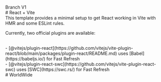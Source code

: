 <br/>
<bold> Branch V1</bold>
<br/># React + Vite
<br/>
This template provides a minimal setup to get React working in Vite with HMR and some ESLint rules.
<br/>

Currently, two official plugins are available:

<br/>
- [@vitejs/plugin-react](https://github.com/vitejs/vite-plugin-react/blob/main/packages/plugin-react/README.md) uses [Babel](https://babeljs.io/) for Fast Refresh
<br/>
- [@vitejs/plugin-react-swc](https://github.com/vitejs/vite-plugin-react-swc) uses [SWC](https://swc.rs/) for Fast Refresh
<br/>
#   W o r l d W i d e 
<br/>
 
<br/>
 
<br/>
<br/>
<br/>


